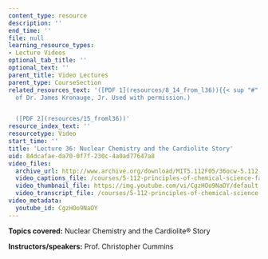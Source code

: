 ```yaml
---
content_type: resource
description: ''
end_time: ''
file: null
learning_resource_types:
- Lecture Videos
optional_tab_title: ''
optional_text: ''
parent_title: Video Lectures
parent_type: CourseSection
related_resources_text: '([PDF 1](resources/8_14_from_l36)){{< sup "#" >}} (Courtesy
  of Dr. James Kronauge, Jr. Used with permission.)


  ([PDF 2](resources/15_froml36))'
resource_index_text: ''
resourcetype: Video
start_time: ''
title: 'Lecture 36: Nuclear Chemistry and the Cardiolite Story'
uid: 84dcafae-da70-0f7f-230c-4a0ad77647a8
video_files:
  archive_url: http://www.archive.org/download/MIT5.112F05/36ocw-5.112-14dec2005-220k.mp4
  video_captions_file: /courses/5-112-principles-of-chemical-science-fall-2005/bfa08a687bdd59caafa617d4e49e0103_CgzHOo9NaOY.vtt
  video_thumbnail_file: https://img.youtube.com/vi/CgzHOo9NaOY/default.jpg
  video_transcript_file: /courses/5-112-principles-of-chemical-science-fall-2005/10ce2c554baa45c3f3ed54a65ad298a5_CgzHOo9NaOY.pdf
video_metadata:
  youtube_id: CgzHOo9NaOY
---
```


**Topics covered:** Nuclear Chemistry and the Cardiolite® Story

**Instructors/speakers:** Prof. Christopher Cummins